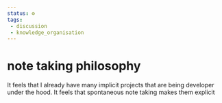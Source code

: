 ```yaml
---
status: ⚙️
tags: 
 - discussion
 - knowledge_organisation 
---
```

# note taking philosophy

It feels that I already have many implicit projects that are being developer under the hood. It feels that spontaneous note taking makes them explicit